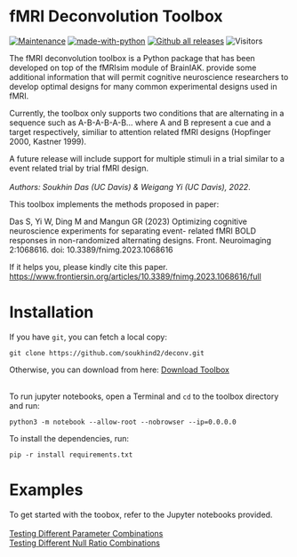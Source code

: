 # fMRI Deconvolution Toolbox


[![Maintenance](https://img.shields.io/badge/Maintained%3F-yes-green.svg)](https://GitHub.com/Naereen/StrapDown.js/graphs/commit-activity)
[![made-with-python](https://img.shields.io/badge/Made%20with-Python-1f425f.svg)](https://www.python.org/)
[![Github all releases](https://img.shields.io/github/downloads/Naereen/StrapDown.js/total.svg)](https://GitHub.com/Naereen/StrapDown.js/releases/)
![Visitors](https://api.visitorbadge.io/api/visitors?path=https%3A%2F%2Fgithub.com%2Fsoukhind2%2Fdeconv%2F&labelColor=%23f47373&countColor=%2337d67a&style=plastic)

The fMRI deconvolution toolbox is a Python package that has been developed on top of the fMRIsim module of BrainIAK. provide some additional information that will permit cognitive neuroscience researchers to develop optimal designs for many common experimental designs used in fMRI.  

Currently, the toolbox only supports two conditions that are alternating in a sequence such as A-B-A-B-A-B... where A and B represent a cue and a target respectively, similiar to attention related fMRI designs (Hopfinger 2000, Kastner 1999).

A future release will include support for multiple stimuli in a trial similar to a event related trial by trial fMRI design.  
&nbsp;  
*Authors: Soukhin Das (UC Davis) & Weigang Yi (UC Davis), 2022*. 

This toolbox implements the methods proposed in paper:

Das S, Yi W, Ding M and Mangun GR (2023) Optimizing cognitive neuroscience experiments for separating event- related fMRI BOLD responses in non-randomized alternating designs. Front. Neuroimaging 2:1068616. doi: 10.3389/fnimg.2023.1068616

If it helps you, please kindly cite this paper. https://www.frontiersin.org/articles/10.3389/fnimg.2023.1068616/full

# Installation

If you have ```git```, you can fetch a local copy:

```
git clone https://github.com/soukhind2/deconv.git
```

Otherwise, you can download from here: [Download Toolbox](https://github.com/soukhind2/deconv/archive/refs/heads/master.zip)  
&nbsp;

To run jupyter notebooks, open a Terminal and ```cd``` to the toolbox directory and run:
```
python3 -m notebook --allow-root --nobrowser --ip=0.0.0.0
```

To install the dependencies, run:

```
pip -r install requirements.txt
```

# Examples

To get started with the toobox, refer to the Jupyter notebooks provided.  
&nbsp;  
[Testing Different Parameter Combinations](https://github.com/soukhind2/deconv/blob/master/deconvolve_optimization.ipynb)  
[Testing Different Null Ratio Combinations](https://github.com/soukhind2/deconv/blob/master/null_events_optimization.ipynb)  
